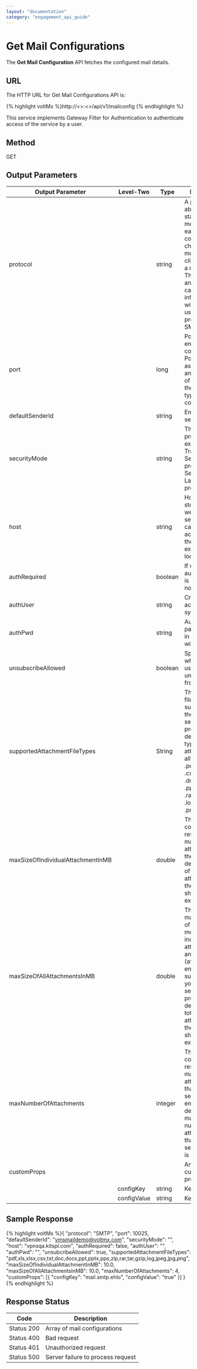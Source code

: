 ```yaml
---
layout: "documentation"
category: "engagement_api_guide"
---
```


# Get Mail Configurations

The **Get Mail Configuration** API fetches the configured mail details.

## URL

The HTTP URL for Get Mail Configurations API is:

{% highlight voltMx %}http://<<host>>:<<port>>/api/v1/mailconfig
{% endhighlight %}

This service implements Gateway Filter for Authentication to authenticate access of the service by a user.

## Method

GET

## Output Parameters

| Output Parameter                  | Level-Two   | Type    | Description                                                                                                                                                                                                                                    |
| --------------------------------- | ----------- | ------- | ---------------------------------------------------------------------------------------------------------------------------------------------------------------------------------------------------------------------------------------------- |
| protocol                          |             | string  | A protocol about a standard method used at each end of a communication channel. You must use a mail client to access a mail server. The mail client and mail server can exchange information with each other using a protocols.like SMTP/SMTPS |
| port                              |             | long    | Port is an endpoint of communication. Port is always associated with an IP address of a host and the protocol type of the communication                                                                                                        |
| defaultSenderId                   |             | string  | Email ID of the sender                                                                                                                                                                                                                         |
| securityMode                      |             | string  | The security protocols. For example, The Transport Layer Security (TLS) protocol, and Secure Sockets Layer (SSL) protocol                                                                                                                      |
| host                              |             | string  | Host is like a store (a website) on a server so that it can be accessed over the Internet, for example: localhost                                                                                                                              |
| authRequired                      |             | boolean | If user authentication is required or not                                                                                                                                                                                                      |
| authUser                          |             | string  | Credentials to access the system                                                                                                                                                                                                               |
| authPwd                           |             | string  | Authentication password, It is in combination with authUser                                                                                                                                                                                    |
| unsubscribeAllowed                |             | boolean | Specifies whether the user can unsubscribe from emails.                                                                                                                                                                                        |
| supportedAttachmentFileTypes      |             | String  | The attachment file types supported by the SMTP service provider. By default, the types of attachments allowed are: .pdf, .xls, .xlsx, .csv, .txt, .doc, .docx, .ppt, .pptx, .pps, .zip, .rar, .tar, .gzip, .log, .jpeg, .jpg, .png.           |
| maxSizeOfIndividualAttachmentInMB |             | double  | This configuration restricts the max size of any attachment in the email. By default, the size of an attachment in the email should not exceed 10MB.                                                                                           |
| maxSizeOfAllAttachmentsInMB       |             | double  | This is the maximum size of the Email message including attachments and content (after base64 encoding), supported by your SMTP service provider. By default, the total size of attachments in the email should not exceed 10MB.               |
| maxNumberOfAttachments            |             | integer | This configuration restricts the max no. of attachments that can be sent in the email. By default, the maximum number of attachments that can be sent in an email is set to 4.                                                                 |
| customProps                       |             |         | An array of custom properties                                                                                                                                                                                                                  |
|                                   | configKey   | string  | Key value pair                                                                                                                                                                                                                                 |
|                                   | configValue | string  | Key value pair                                                                                                                                                                                                                                 |

## Sample Response

{% highlight voltMx %}{
"protocol": "SMTP",
"port": 10025,
"defaultSenderId": "vmsmaildemo@voltmx.com",
"securityMode": "",
"host": "vpnsqa.kitspl.com",
"authRequired": false,
"authUser": "",
"authPwd": "",
"unsubcribeAllowed": true,
"supportedAttachmentFileTypes": "pdf,xls,xlsx,csv,txt,doc,docx,ppt,pptx,pps,zip,rar,tar,gzip,log,jpeg,jpg,png",
"maxSizeOfIndividualAttachmentInMB": 10.0,
"maxSizeOfAllAttachmentsInMB": 10.0,
"maxNumberOfAttachments": 4,
"customProps": [{
"configKey": "mail.smtp.ehlo",
"configValue": "true"
}]
}
{% endhighlight %}

## Response Status

| Code       | Description                       |
| ---------- | --------------------------------- |
| Status 200 | Array of mail configurations      |
| Status 400 | Bad request                       |
| Status 401 | Unauthorized request              |
| Status 500 | Server failure to process request |
